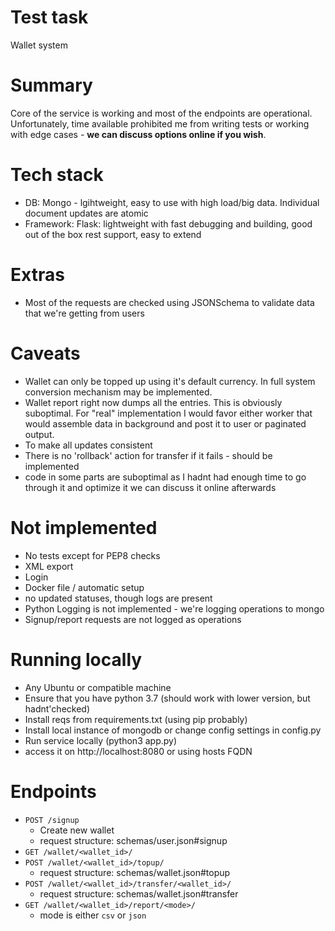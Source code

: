 # Test task
Wallet system

# Summary
Core of the service is working and most of the endpoints are operational. 
Unfortunately, time available prohibited me from writing tests or working with edge cases - __we can discuss options online if you wish__.

# Tech stack
* DB: Mongo - lgihtweight, easy to use with high load/big data. Individual document updates are atomic
* Framework: Flask: lightweight with fast debugging and building, good out of the box rest support, easy to extend

# Extras
* Most of the requests are checked using JSONSchema to validate data that we're getting from users

# Caveats
 * Wallet can only be topped up using it's default currency. In full system conversion mechanism may be implemented.
 * Wallet report right now dumps all the entries. This is obviously suboptimal. For "real" implementation I would favor 
 either worker that would assemble data in background and post it to user or paginated output.
 * To make all updates consistent 
 * There is no 'rollback' action for transfer if it fails - should be implemented
 * code in some parts are suboptimal as I hadnt had enough time 
 to go through it and optimize it we can discuss it online afterwards
 
# Not implemented
 * No tests except for PEP8 checks 
 * XML export
 * Login
 * Docker file / automatic setup
 * no updated statuses, though logs are present
 * Python Logging is not implemented - we're logging operations to mongo
 * Signup/report requests are not logged as operations
 
# Running locally
 * Any Ubuntu or compatible machine
 * Ensure that you have python 3.7 (should work with lower version, but hadnt'checked)
 * Install reqs from requirements.txt (using pip probably)
 * Install local instance of mongodb or change config settings in config.py
 * Run service locally (python3 app.py)
 * access it on http://localhost:8080 or using hosts FQDN
 
# Endpoints

* `POST /signup`
    * Create new wallet
    * request structure: schemas/user.json#signup
* `GET /wallet/<wallet_id>/`
* `POST /wallet/<wallet_id>/topup/`
    * request structure: schemas/wallet.json#topup
* `POST /wallet/<wallet_id>/transfer/<wallet_id>/`
    * request structure: schemas/wallet.json#transfer
* `GET /wallet/<wallet_id>/report/<mode>/`
    * mode is either `csv` or `json`